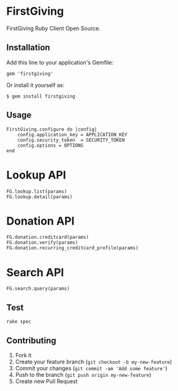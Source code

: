 # FirstGiving

FirstGiving Ruby Client Open Source.

## Installation

Add this line to your application's Gemfile:

    gem 'firstgiving'

Or install it yourself as:

    $ gem install firstgiving

## Usage

    
    FirstGiving.configure do |config|
        config.application_key = APPLICATION_KEY
        config.security_token  = SECURITY_TOKEN
        config.options = OPTIONS
    end

# Lookup API

    FG.lookup.list(params)
    FG.lookup.detail(params)

# Donation API

    FG.donation.creditcard(params)
    FG.donation.verify(params)
    FG.donation.recurring_creditcard_profile(params)
    
# Search API
    
    FG.search.query(params)

    
    
## Test

    rake spec


## Contributing

1. Fork it
2. Create your feature branch (`git checkout -b my-new-feature`)
3. Commit your changes (`git commit -am 'Add some feature'`)
4. Push to the branch (`git push origin my-new-feature`)
5. Create new Pull Request

